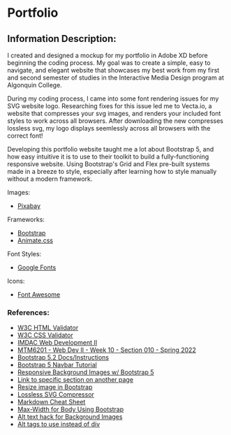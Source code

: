 # Portfolio

## Information Description:

I created and designed a mockup for my portfolio in Adobe XD before beginning the coding process. My goal was to create a simple, easy to navigate, and elegant website that showcases my best work from my first and second semester of studies in the Interactive Media Design program at Algonquin College.

During my coding process, I came into some font rendering issues for my SVG website logo. Researching fixes for this issue led me to Vecta.io, a website that compresses your svg images, and renders your included font styles to work across all browsers. After downloading the new compresses lossless svg, my logo displays seemlessly across all browsers with the correct font!

Developing this portfolio website taught me a lot about Bootstrap 5, and how easy intuitive it is to use to their toolkit to build a fully-functioning responsive website. Using Bootstrap's Grid and Flex pre-built systems made in a breeze to style, especially after learning how to style manually without a modern framework.

Images:
* [Pixabay](https://pixabay.com/)

Frameworks: 
* [Bootstrap](https://getbootstrap.com/)
* [Animate.css](https://animate.style/)

Font Styles:
* [Google Fonts](https://fonts.google.com/)

Icons:
* [Font Awesome](https://fontawesome.com/)

### References:
* [W3C HTML Validator](https://validator.w3.org/nu/)
* [W3C CSS Validator](https://jigsaw.w3.org/css-validator/)
* [IMDAC Web Development II](https://imdac.github.io/mtm6201/content/)
* [MTM6201 - Web Dev II - Week 10 - Section 010 - Spring 2022](https://youtu.be/KoeG--XXVnU)
* [Bootstrap 5.2 Docs/Instructions](https://getbootstrap.com/)
* [Bootstrap 5 Navbar Tutorial](https://youtu.be/akXfF066MY0)
* [Responsive Background Images w/ Bootstrap 5](https://youtu.be/W87XNjvXiWw)
* [Link to specific section on another page](https://stackoverflow.com/questions/17687328/getting-a-link-to-go-to-a-specific-section-on-another-page)
* [Resize image in Bootstrap](https://www.codegrepper.com/code-examples/whatever/resize+image+in+bootstrap)
* [Lossless SVG Compressor](https://vecta.io/nano)
* [Markdown Cheat Sheet](https://www.markdownguide.org/cheat-sheet)
* [Max-Width for Body Using Bootstrap](https://stackoverflow.com/questions/9730263/setting-max-width-for-body-using-bootstrap)
* [Alt text hack for Background Images](https://www.davidmacd.com/blog/alternate-text-for-css-background-images.html)
* [Alt tags to use instead of div](https://html5doctor.com/element-index/)